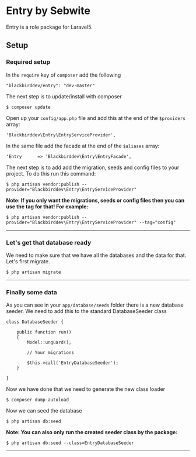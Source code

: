 # Entry by Sebwite

Entry is a role package for Laravel5.

## Setup

### Required setup

In the `require` key of `composer` add the following
```
"blackbirddev/entry": "dev-master"
```
The next step is to update/install with composer
```
$ composer update
```
Open up your `config/app.php` file and add this at the end of the `$providers` array:
```
'Blackbirddev\Entry\EntryServiceProvider',
```
In the same file add the facade at the end of the `$aliases` array:
```
'Entry      => 'Blackbirddev\Entry\EntryFacade',
```
The next step is to add add the migration, seeds and config files to your project. To do this run this command:
```
$ php artisan vendor:publish --provider="Blackbirddev\Entry\EntryServiceProvider"
```
**Note: If you only want the migrations, seeds or config files then you can use the tag for that! For example:**
```
$ php artisan vendor:publish --provider="Blackbirddev\Entry\EntryServiceProvider" --tag="config"
```
---
### Let's get that database ready

We need to make sure that we have all the databases and the data for that. Let's first migrate.
```
$ php artisan migrate
```
---
### Finally some data

As you can see in your `app/database/seeds` folder there is a new database seeder. We need to add this to the standard DatabaseSeeder class
```
class DatabaseSeeder {

    public function run()
    {
        Model::unguard();

        // Your migrations

        $this->call('EntryDatabaseSeeder');
    }

}
```
Now we have done that we need to generate the new class loader
```
$ composer dump-autoload
```
Now we can seed the database
```
$ php artisan db:seed
```
**Note: You can also only run the created seeder class by the package:**
```
$ php artisan db:seed --class=EntryDatabaseSeeder
```
---





